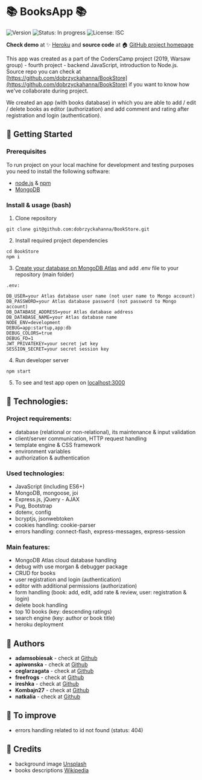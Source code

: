 # :books: BooksApp :books:
![Version](https://img.shields.io/badge/version-1.0.0-blue.svg?cacheSeconds=2592000)
![Status: In progress](https://img.shields.io/badge/status-in%20progress-blueViolet)
![License: ISC](https://img.shields.io/badge/License-ISC-yellow.svg)

**Check demo** at :sparkles: [Heroku](https://bookstore-seven.herokuapp.com/) and **source code** at :house: [GitHub project homepage](https://github.com/dobrzyckahanna/BookStore)

This app was created as a part of the CodersCamp project (2019, Warsaw group) - fourth project - backend JavaScript, introduction to Node.js.
Source repo you can check at [https://github.com/dobrzyckahanna/BookStore](https://github.com/dobrzyckahanna/BookStore) if you want to know how we've collaborate during project.

We created an app (with books database) in which you are able to add / edit / delete books as editor (authorization) and add comment and rating after registration and login (authentication).

## :blue_book: Getting Started
### Prerequisites
To run project on your local machine for development and testing purposes you need to install the following software:
* [node.js](https://nodejs.org/en/) & [npm](https://www.npmjs.com/get-npm)
* [MongoDB](https://www.mongodb.com/what-is-mongodb)

### Install & usage (bash)
1. Clone repository 
```
git clone git@github.com:dobrzyckahanna/BookStore.git
```
2. Install required project dependencies
```
cd BookStore
npm i
```
3. [Create your database on MongoDB Atlas](https://www.mongodb.com/cloud/atlas) and add .env file to your repository (main folder)
```
.env:
```
```
DB_USER=your Atlas database user name (not user name to Mongo account)
DB_PASSWORD=your Atlas database password (not password to Mongo account)
DB_DATABASE_ADDRESS=your Atlas database address
DB_DATABASE_NAME=your Atlas database name
NODE_ENV=development
DEBUG=app:startup,app:db
DEBUG_COLORS=true
DEBUG_FD=1
JWT_PRIVATEKEY=your secret jwt key
SESSION_SECRET=your secret session key
```

4. Run developer server
```
npm start
```
5. To see and test app open on [localhost:3000](http://localhost:3000)

## :orange_book: Technologies:
### Project requirements:
* database (relational or non-relational), its maintenance & input validation
* client/server communication, HTTP request handling
* template engine & CSS framework
* environment variables
* authorization & authentication

### Used technologies:
* JavaScript (including ES6+)
* MongoDB, mongoose, joi
* Express.js, jQuery - AJAX
* Pug, Bootstrap
* dotenv, config
* bcryptjs, jsonwebtoken
* cookies handling: cookie-parser
* errors handling: connect-flash, express-messages, express-session

### Main features:
* MongoDB Atlas cloud database handling
* debug with use morgan & debugger package
* CRUD for books
* user registration and login (authentication)
* editor with additional permissions (authorization)
* form handling (book: add, edit, add rate & review, user: registration & login)
* delete book handling
* top 10 books (key: descending ratings)
* search engine (key: author or book title)
* heroku deployment

## :busts_in_silhouette: Authors
* **adamsobiesak** - check at [Github](https://github.com/adamsobiesak)
* **apiwonska** - check at [Github](https://github.com/apiwonska)
* **ceglarzagata** - check at [Github](https://github.com/ceglarzagata)
* **freefrogs** - check at [Github](https://github.com/freefrogs)
* **ireshka** - check at [Github](https://github.com/ireshka)
* **Kombajn27** - check at [Github](https://github.com/Kombajn27)
* **natkalia** - check at [Github](https://github.com/natkalia)

## :notebook: To improve
* errors handling related to id not found (status: 404)

## :green_book: Credits
* background image [Unsplash](https://unsplash.com/)
* books descriptions [Wikipedia](https://en.wikipedia.org/)
